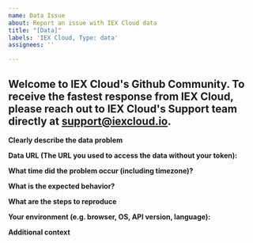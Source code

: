 ```yaml
---
name: Data Issue
about: Report an issue with IEX Cloud data
title: "[Data]"
labels: 'IEX Cloud, Type: data'
assignees: ''

---
```


##  Welcome to IEX Cloud's Github Community.  To receive the fastest response from IEX Cloud, please reach out to IEX Cloud's Support team directly at support@iexcloud.io. 


**Clearly describe the data problem**


**Data URL (The URL you used to access the data without your token):**


**What time did the problem occur (including timezone)?**


**What is the expected behavior?**


**What are the steps to reproduce**


**Your environment (e.g. browser, OS, API version, language):**


**Additional context**
